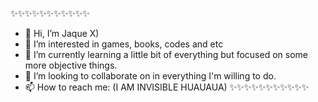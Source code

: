 ✨✨✨✨✨✨✨✨✨✨✨
- 👋 Hi, I’m Jaque X)
- 👀 I’m interested in games, books, codes and etc
- 🌱 I’m currently learning a little bit of everything but focused on some more objective things. 
- 💞️ I’m looking to collaborate on in everything I'm willing to do.
- 📫 How to reach me: (I AM INVISIBLE HUAUAUA)
✨✨✨✨✨✨✨✨✨✨✨

<!---

--->
